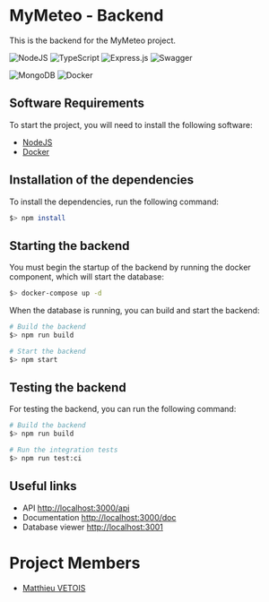 # MyMeteo - Backend

This is the backend for the MyMeteo project.

![NodeJS](https://img.shields.io/badge/node.js-6DA55F?style=for-the-badge&logo=node.js&logoColor=white)
![TypeScript](https://img.shields.io/badge/typescript-%23007ACC.svg?style=for-the-badge&logo=typescript&logoColor=white)
![Express.js](https://img.shields.io/badge/express.js-%23404d59.svg?style=for-the-badge&logo=express&logoColor=%2361DAFB)
![Swagger](https://img.shields.io/badge/-Swagger-%23Clojure?style=for-the-badge&logo=swagger&logoColor=white)

![MongoDB](https://img.shields.io/badge/MongoDB-%234ea94b.svg?style=for-the-badge&logo=mongodb&logoColor=white)
![Docker](https://img.shields.io/badge/docker-%230db7ed.svg?style=for-the-badge&logo=docker&logoColor=white)

## Software Requirements

To start the project, you will need to install the following software:
- [NodeJS](https://nodejs.org/en/)
- [Docker](https://www.docker.com/)

## Installation of the dependencies

To install the dependencies, run the following command:

```bash
$> npm install
```

## Starting the backend

You must begin the startup of the backend by running the docker component, which will start the database:

```bash
$> docker-compose up -d
```

When the database is running, you can build and start the backend:

```bash
# Build the backend
$> npm run build

# Start the backend
$> npm start
```

## Testing the backend

For testing the backend, you can run the following command:

```bash
# Build the backend
$> npm run build

# Run the integration tests
$> npm run test:ci
```

## Useful links

- API [http://localhost:3000/api](http://localhost:3000/)
- Documentation [http://localhost:3000/doc](http://localhost:3000/doc)
- Database viewer [http://localhost:3001](http://localhost:3001)

# Project Members
- [Matthieu VETOIS](https://github.com/mvetois)